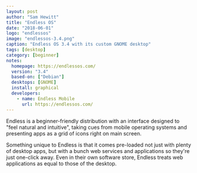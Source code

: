```yaml
---
layout: post
author: "Sam Hewitt"
title: "Endless OS"
date: "2018-06-01"
logo: "endlessos"
image: "endlessos-3.4.png"
caption: "Endless OS 3.4 with its custom GNOME desktop"
tags: [desktop]
category: [beginner]
notes:
  homepage: https://endlessos.com/
  version: "3.4"
  based-on: ["Debian"]
  desktops: [GNOME]
  install: graphical
  developers:
    - name: Endless Mobile
      url: https://endlessos.com/
---
```


Endless is a beginner-friendly distribution with an interface designed to "feel natural and intuitive", taking cues from mobile operating systems and presenting apps as a grid of icons right on main screen.

Something unique to Endless is that it comes pre-loaded not just with plenty of desktop apps, but with a bunch web services and applications so they're just one-click away. Even in their own software store, Endless treats web applications as equal to those of the desktop.